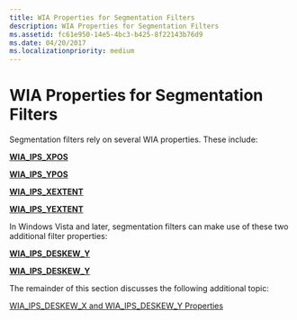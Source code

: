 ```yaml
---
title: WIA Properties for Segmentation Filters
description: WIA Properties for Segmentation Filters
ms.assetid: fc61e950-14e5-4bc3-b425-8f22143b76d9
ms.date: 04/20/2017
ms.localizationpriority: medium
---
```


# WIA Properties for Segmentation Filters





Segmentation filters rely on several WIA properties. These include:

[**WIA\_IPS\_XPOS**](./wia-ips-xpos.md)

[**WIA\_IPS\_YPOS**](./wia-ips-ypos.md)

[**WIA\_IPS\_XEXTENT**](./wia-ips-xextent.md)

[**WIA\_IPS\_YEXTENT**](./wia-ips-yextent.md)

In Windows Vista and later, segmentation filters can make use of these two additional filter properties:

[**WIA\_IPS\_DESKEW\_Y**](./wia-ips-deskew-y.md)

[**WIA\_IPS\_DESKEW\_Y**](./wia-ips-deskew-y.md)

The remainder of this section discusses the following additional topic:

[WIA\_IPS\_DESKEW\_X and WIA\_IPS\_DESKEW\_Y Properties](wia-ips-deskew-x-and-wia-ips-deskew-y-properties.md)

 


